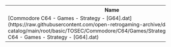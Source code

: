 <table>
<tr><th>Name</th><th>Size</th></tr>
<tr><td>
[Commodore C64 - Games - Strategy - [G64].dat](https://raw.githubusercontent.com/open-retrogaming-archive/dat-catalog/main/root/basic/TOSEC/Commodore/C64/Games/Strategy/[G64]/Commodore C64 - Games - Strategy - [G64].dat)
</td><td>154914</td></tr>
</table>
